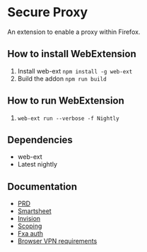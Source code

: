 # Secure Proxy

An extension to enable a proxy within Firefox.

## How to install WebExtension

1. Install web-ext `npm install -g web-ext`
2. Build the addon `npm run build`

## How to run WebExtension

1. `web-ext run --verbose -f Nightly`

## Dependencies

- web-ext
- Latest nightly

## Documentation

- [PRD](https://docs.google.com/document/d/10JYO1KmRKaxV6_2zAevJmErKQg3IT6xeyOrdzJ8nDzE/edit#)
- [Smartsheet](https://app.smartsheet.com/sheets/GFMMPH62mqf2Pr23HxCV3GpCwppQH366vc2X8521?view=gantt)
- [Invision](https://mozilla.invisionapp.com/share/P5RW39B4YB8#/screens/362251098)
- [Scoping](https://docs.google.com/document/d/1e-RtTapqNXr3TRMCxFVIT2JPv9jea5B_GrZTDy2oEoA/edit)
- [Fxa auth](https://docs.google.com/document/d/17_-TR4pD6zTy76jm88B1DFE-RNTWPC56yOB0C75XYqk/edit?ts=5ce6d7ad)
- [Browser VPN requirements](https://docs.google.com/document/d/17_-TR4pD6zTy76jm88B1DFE-RNTWPC56yOB0C75XYqk/edit?ts=5ce6d7ad)
